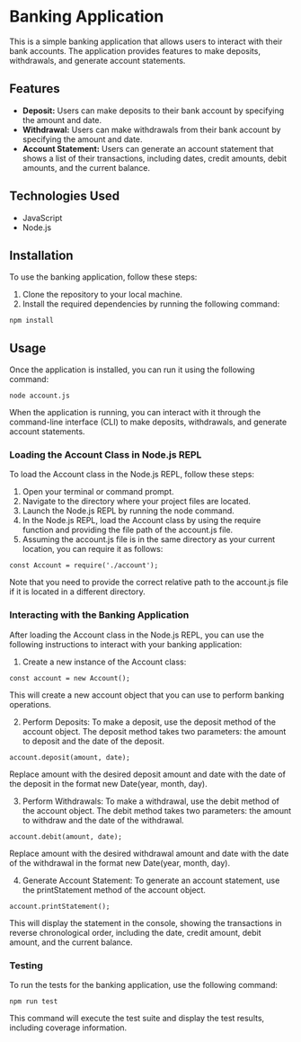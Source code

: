 # Banking Application

This is a simple banking application that allows users to interact with their bank accounts. The application provides features to make deposits, withdrawals, and generate account statements.

## Features

- **Deposit:** Users can make deposits to their bank account by specifying the amount and date.
- **Withdrawal:** Users can make withdrawals from their bank account by specifying the amount and date.
- **Account Statement:** Users can generate an account statement that shows a list of their transactions, including dates, credit amounts, debit amounts, and the current balance.

## Technologies Used

- JavaScript
- Node.js

## Installation

To use the banking application, follow these steps:

1. Clone the repository to your local machine.
2. Install the required dependencies by running the following command:

```shell
npm install
```

## Usage

Once the application is installed, you can run it using the following command:

```shell
node account.js
```

When the application is running, you can interact with it through the command-line interface (CLI) to make deposits, withdrawals, and generate account statements.

### Loading the Account Class in Node.js REPL

To load the Account class in the Node.js REPL, follow these steps:

1. Open your terminal or command prompt.
2. Navigate to the directory where your project files are located.
3. Launch the Node.js REPL by running the node command.
4. In the Node.js REPL, load the Account class by using the require function and providing the file path of the account.js file.
5. Assuming the account.js file is in the same directory as your current location, you can require it as follows:
```shell
const Account = require('./account');
```

Note that you need to provide the correct relative path to the account.js file if it is located in a different directory.

### Interacting with the Banking Application

After loading the Account class in the Node.js REPL, you can use the following instructions to interact with your banking application:

1. Create a new instance of the Account class:
``` shell
const account = new Account();
```
This will create a new account object that you can use to perform banking operations.

2. Perform Deposits:
To make a deposit, use the deposit method of the account object. The deposit method takes two parameters: the amount to deposit and the date of the deposit.

```shell
account.deposit(amount, date);
```
Replace amount with the desired deposit amount and date with the date of the deposit in the format new Date(year, month, day).

3. Perform Withdrawals:
To make a withdrawal, use the debit method of the account object. The debit method takes two parameters: the amount to withdraw and the date of the withdrawal.

```shell
account.debit(amount, date);
```
Replace amount with the desired withdrawal amount and date with the date of the withdrawal in the format new Date(year, month, day).

4. Generate Account Statement:
To generate an account statement, use the printStatement method of the account object.
```shell
account.printStatement();
```
This will display the statement in the console, showing the transactions in reverse chronological order, including the date, credit amount, debit amount, and the current balance.

### Testing

To run the tests for the banking application, use the following command:

```shell
npm run test
```
This command will execute the test suite and display the test results, including coverage information.




